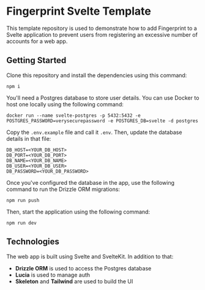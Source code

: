 # Fingerprint Svelte Template

This template repository is used to demonstrate how to add Fingerprint to a Svelte application to prevent users from registering an excessive number of accounts for a web app.

## Getting Started

Clone this repository and install the dependencies using this command:

```shell
npm i
```

You'll need a Postgres database to store user details. You can use Docker to host one locally using the following command:

```shell
docker run --name svelte-postgres -p 5432:5432 -e POSTGRES_PASSWORD=verysecurepassword -e POSTGRES_DB=svelte -d postgres
```

Copy the `.env.example` file and call it `.env`. Then, update the database details in that file:

```
DB_HOST=<YOUR_DB_HOST>
DB_PORT=<YOUR_DB_PORT>
DB_NAME=<YOUR_DB_NAME>
DB_USER=<YOUR_DB_USER>
DB_PASSWORD=<YOUR_DB_PASSWORD>
```

Once you've configured the database in the app, use the following command to run the Drizzle ORM migrations:

```shell
npm run push
```

Then, start the application using the following command:

```shell
npm run dev
```

## Technologies

The web app is built using Svelte and SvelteKit. In addition to that:

- **Drizzle ORM** is used to access the Postgres database
- **Lucia** is used to manage auth
- **Skeleton** and **Tailwind** are used to build the UI
